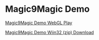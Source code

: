# Magic9Magic Demo

[Magic9Magic Demo WebGL Play](https://maxnzk.github.io/M9M-WebGL-Demo/)

[Magic9Magic Demo Wiin32 (zip) Download](https://github.com/MaxNzk/M9M-WebGL-Demo/blob/main/Magic9MagicWin32.zip)

